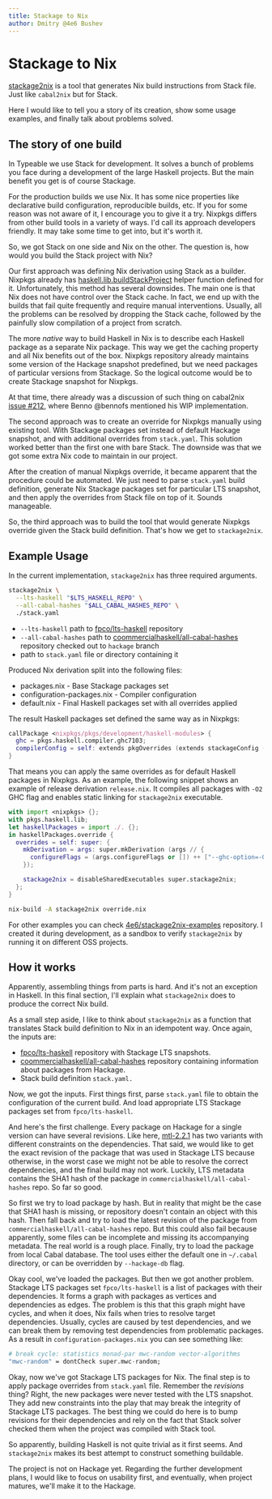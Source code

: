 ```yaml
---
title: Stackage to Nix
author: Dmitry @4e6 Bushev
---
```


# Stackage to Nix

[stackage2nix][stackage2nix] is a tool that generates Nix build instructions
from Stack file. Just like `cabal2nix` but for Stack.

Here I would like to tell you a story of its creation, show some usage examples,
and finally talk about problems solved.

## The story of one build

In Typeable we use Stack for development. It solves a bunch of problems you face
during a development of the large Haskell projects. But the main benefit you get
is of course Stackage.

For the production builds we use Nix. It has some nice properties like
declarative build configuration, reproducible builds, etc. If you for some
reason was not aware of it, I encourage you to give it a try. Nixpkgs differs
from other build tools in a variety of ways. I'd call its approach developers
friendly. It may take some time to get into, but it's worth it.

So, we got Stack on one side and Nix on the other. The question is, how would
you build the Stack project with Nix?

Our first approach was defining Nix derivation using Stack as a builder. Nixpkgs
already has [haskell.lib.buildStackProject][nixpkgs-stack] helper function
defined for it. Unfortunately, this method has several downsides. The main one
is that Nix does not have control over the Stack cache. In fact, we end up with
the builds that fail quite frequently and require manual interventions. Usually,
all the problems can be resolved by dropping the Stack cache, followed by the
painfully slow compilation of a project from scratch.

The more _native_ way to build Haskell in Nix is to describe each Haskell
package as a separate Nix package. This way we get the caching property and all
Nix benefits out of the box. Nixpkgs repository already maintains some version
of the Hackage snapshot predefined, but we need packages of particular versions
from Stackage. So the logical outcome would be to create Stackage snapshot for
Nixpkgs.

At that time, there already was a discussion of such thing on cabal2nix [issue
#212][cabal2nix-issue-stack], where Benno @bennofs mentioned his WIP
implementation.

The second approach was to create an override for Nixpkgs manually using
existing tool. With Stackage packages set instead of default Hackage snapshot,
and with additional overrides from `stack.yaml`. This solution worked better
than the first one with bare Stack. The downside was that we got some extra Nix
code to maintain in our project.

After the creation of manual Nixpkgs override, it became apparent that the
procedure could be automated. We just need to parse `stack.yaml` build
definition, generate Nix Stackage packages set for particular LTS snapshot, and
then apply the overrides from Stack file on top of it. Sounds manageable.

So, the third approach was to build the tool that would generate Nixpkgs
override given the Stack build definition. That's how we get to `stackage2nix`.

## Example Usage

In the current implementation, `stackage2nix` has three required arguments.

``` bash
stackage2nix \
  --lts-haskell "$LTS_HASKELL_REPO" \
  --all-cabal-hashes "$ALL_CABAL_HASHES_REPO" \
  ./stack.yaml
```

- `--lts-haskell` path to [fpco/lts-haskell][lts-haskell] repository
- `--all-cabal-hashes` path to
  [coommercialhaskell/all-cabal-hashes][all-cabal-hashes] repository checked out
  to `hackage` branch
- path to `stack.yaml` file or directory containing it

Produced Nix derivation split into the following files:

- packages.nix - Base Stackage packages set
- configuration-packages.nix - Compiler configuration
- default.nix - Final Haskell packages set with all overrides applied

The result Haskell packages set defined the same way as in Nixpkgs:

``` nix
callPackage <nixpkgs/pkgs/development/haskell-modules> {
  ghc = pkgs.haskell.compiler.ghc7103;
  compilerConfig = self: extends pkgOverrides (extends stackageConfig (stackagePackages self));
}
```

That means you can apply the same overrides as for default Haskell packages in
Nixpkgs. As an example, the following snippet shows an example of release
derivation `release.nix`. It compiles all packages with `-O2` GHC flag and
enables static linking for `stackage2nix` executable.

``` nix
with import <nixpkgs> {};
with pkgs.haskell.lib;
let haskellPackages = import ./. {};
in haskellPackages.override {
  overrides = self: super: {
    mkDerivation = args: super.mkDerivation (args // {
      configureFlags = (args.configureFlags or []) ++ ["--ghc-option=-O2"];
    });

    stackage2nix = disableSharedExecutables super.stackage2nix;
  };
}
```

``` bash
nix-build -A stackage2nix override.nix
```

For other examples you can check
[4e6/stackage2nix-examples][stackage2nix-examples] repository. I created it
during development, as a sandbox to verify `stackage2nix` by running it on
different OSS projects.

## How it works

Apparently, assembling things from parts is hard. And it's not an exception in
Haskell. In this final section, I'll explain what `stackage2nix` does to produce
the correct Nix build.

As a small step aside, I like to think about `stackage2nix` as a function that
translates Stack build definition to Nix in an idempotent way. Once again, the
inputs are:

- [fpco/lts-haskell][lts-haskell] repository with Stackage LTS snapshots.
- [coommercialhaskell/all-cabal-hashes][all-cabal-hashes] repository containing
  information about packages from Hackage.
- Stack build definition `stack.yaml.`

Now, we got the inputs. First things first, parse `stack.yaml` file to obtain
the configuration of the current build. And load appropriate LTS Stackage
packages set from `fpco/lts-haskell`.

And here's the first challenge. Every package on Hackage for a single version
can have several revisions. Like here, [mtl-2.2.1][mtl-revisions] has two
variants with different constraints on the dependencies. That said, we would
like to get the exact revision of the package that was used in Stackage LTS
because otherwise, in the worst case we might not be able to resolve the correct
dependencies, and the final build may not work.  Luckily, LTS metadata contains
the SHA1 hash of the package in `commercialhaskell/all-cabal-hashes` repo. So
far so good.

So first we try to load package by hash. But in reality that might be the case
that SHA1 hash is missing, or repository doesn't contain an object with this
hash.  Then fall back and try to load the latest revision of the package from
`commercialhaskell/all-cabal-hashes` repo. But this could also fail because
apparently, some files can be incomplete and missing its accompanying
metadata. The real world is a rough place.  Finally, try to load the package
from local Cabal database. The tool uses either the default one in `~/.cabal`
directory, or can be overridden by `--hackage-db` flag.

Okay cool, we've loaded the packages. But then we got another problem. Stackage
LTS packages set `fpco/lts-haskell` is a list of packages with their
dependencies. It forms a graph with packages as vertices and dependencies as
edges. The problem is this that this graph might have cycles, and when it does,
Nix fails when tries to resolve target dependencies. Usually, cycles are caused
by test dependencies, and we can break them by removing test dependencies from
problematic packages. As a result in `configuration-packages.nix` you can see
something like:

``` nix
# break cycle: statistics monad-par mwc-random vector-algorithms
"mwc-random" = dontCheck super.mwc-random;
```

Okay, now we've got Stackage LTS packages for Nix. The final step is to apply
package overrides from `stack.yaml` file. Remember the _revisions_ thing? Right,
the new packages were never tested with the LTS snapshot. They add new
constraints into the play that may break the integrity of Stackage LTS
packages. The best thing we could do here is to bump revisions for their
dependencies and rely on the fact that Stack solver checked them when the
project was compiled with Stack tool.

So apparently, building Haskell is not quite trivial as it first seems. And
`stackage2nix` makes its best attempt to construct something buildable.

The project is not on Hackage yet. Regarding the further development plans, I
would like to focus on usability first, and eventually, when project matures,
we'll make it to the Hackage.

[nixpkgs-stack]: https://nixos.org/nixpkgs/manual/#how-to-build-a-haskell-project-using-stack
[cabal2nix-issue-stack]: https://github.com/NixOS/cabal2nix/issues/212
[stackage2nix]: https://github.com/4e6/stackage2nix
[stackage2nix-examples]: https://github.com/4e6/stackage2nix-examples
[lts-haskell]: https://github.com/fpco/lts-haskell
[all-cabal-hashes]: https://github.com/commercialhaskell/all-cabal-hashes
[mtl-revisions]: https://hackage.haskell.org/package/mtl-2.2.1/revisions/
